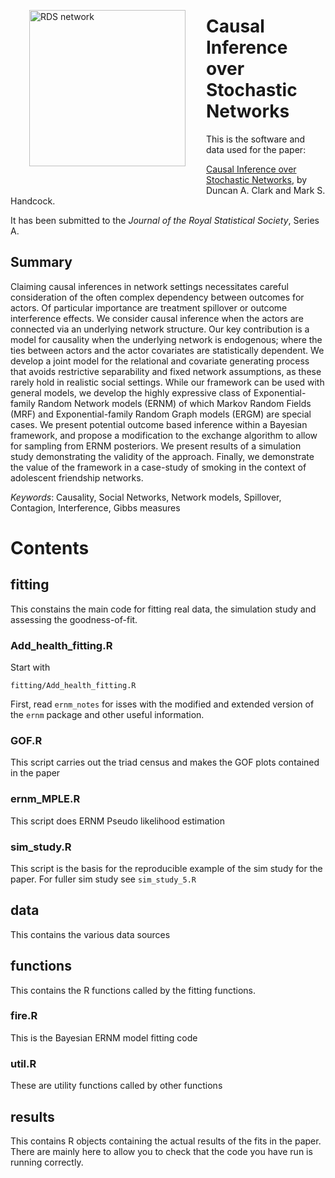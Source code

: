 <img src="man/Figures/sspse_hl.png" align="left" width="250" height="250" style="padding:30px;" alt="RDS network"/>

# Causal Inference over Stochastic Networks

This is the software and data used for the paper:

[Causal Inference over Stochastic Networks](https://arxiv.org/abs/2106.14145), by Duncan A. Clark and
Mark S. Handcock.

It has been submitted to the *Journal of the Royal Statistical Society*, Series A.

## Summary

Claiming causal inferences in network settings necessitates careful consideration
of the often complex dependency between outcomes for actors. Of particular importance are
treatment spillover or outcome interference effects. We consider causal inference when the
actors are connected via an underlying network structure. Our key contribution is a model for
causality when the underlying network is endogenous; where the ties between actors and the
actor covariates are statistically dependent. We develop a joint model for the relational and
covariate generating process that avoids restrictive separability and fixed network assumptions,
as these rarely hold in realistic social settings. While our framework can be used with general
models, we develop the highly expressive class of Exponential-family Random Network models
(ERNM) of which Markov Random Fields (MRF) and Exponential-family Random Graph models
(ERGM) are special cases. We present potential outcome based inference within a Bayesian
framework, and propose a modification to the exchange algorithm to allow for sampling from
ERNM posteriors. We present results of a simulation study demonstrating the validity of the
approach. Finally, we demonstrate the value of the framework in a case-study of smoking in the
context of adolescent friendship networks.

*Keywords*: Causality, Social Networks, Network models, Spillover, Contagion, Interference,
Gibbs measures

# Contents

## fitting

This constains the main code for fitting real data, the simulation study and assessing the goodness-of-fit.

### Add\_health\_fitting.R

Start with 

`fitting/Add_health_fitting.R`

First, read `ernm_notes` for isses with the modified and extended version of the `ernm` package and other useful information.

### GOF.R

This script carries out the triad census and makes the GOF plots contained in the paper

### ernm_MPLE.R

This script does ERNM Pseudo likelihood estimation

### sim_study.R

This script is the basis for the reproducible example of the sim study for the paper.
For fuller sim study see `sim_study_5.R`

## data

This contains the various data sources

## functions

This contains the R functions called by the fitting functions.

### fire.R

This is the Bayesian ERNM model fitting code

### util.R

These are utility functions called by other functions

## results

This contains R objects containing the actual results of the fits in the paper. There are mainly here to allow you to check that the code you have run is running correctly.

